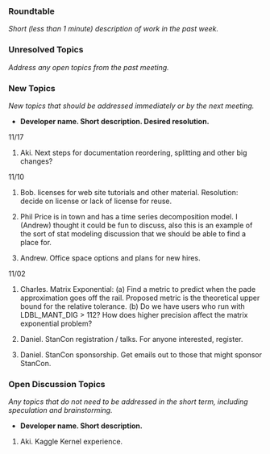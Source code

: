 ### Roundtable
_Short (less than 1 minute) description of work in the past week._

### Unresolved Topics
_Address any open topics from the past meeting._

### New Topics
_New topics that should be addressed immediately or by the next
meeting._

* __Developer name.  Short description.  Desired resolution.__

11/17 

1. Aki. Next steps for documentation reordering, splitting and other big changes?

11/10

1. Bob. licenses for web site tutorials and other material. Resolution: decide on license or lack of license for reuse.

3. Phil Price is in town and has a time series decomposition model.  I (Andrew) thought it could be fun to discuss, also this is an example of the sort of stat modeling discussion that we should be able to find a place for.

4. Andrew.  Office space options and plans for new hires.

11/02

1. Charles. Matrix Exponential: 
(a) Find a metric to predict when the pade approximation goes off the rail. Proposed metric is the theoretical upper bound for the relative tolerance.
(b) Do we have users who run with LDBL_MANT_DIG > 112? How does higher precision affect the matrix exponential problem?

2. Daniel. StanCon registration / talks. For anyone interested, register.

3. Daniel. StanCon sponsorship. Get emails out to those that might sponsor StanCon.

### Open Discussion Topics
_Any topics that do not need to be addressed in the short term,
including speculation and brainstorming._

* __Developer name.  Short description.__

1. Aki. Kaggle Kernel experience.
